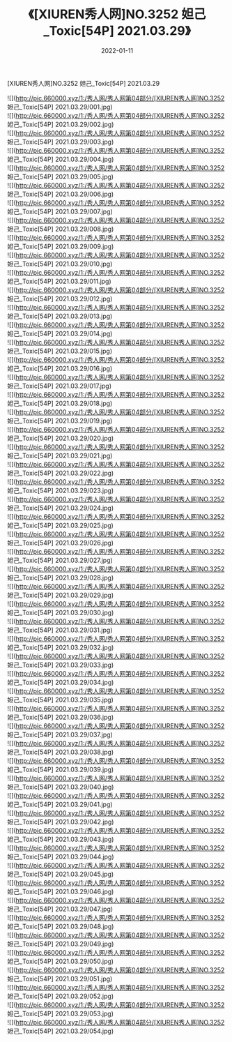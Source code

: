 ﻿---
layout: post
title:  《[XIUREN秀人网]NO.3252 妲己_Toxic[54P] 2021.03.29》
date:   2022-01-11
img: http://pic.660000.xyz/1:/秀人网/秀人网第04部分/[XIUREN秀人网]NO.3252 妲己_Toxic[54P] 2021.03.29/000.jpg
categories: [美女, 清纯, 唯美]
---

[XIUREN秀人网]NO.3252 妲己_Toxic[54P] 2021.03.29

 ![](http://pic.660000.xyz/1:/秀人网/秀人网第04部分/[XIUREN秀人网]NO.3252 妲己_Toxic[54P] 2021.03.29/001.jpg) <br>![](http://pic.660000.xyz/1:/秀人网/秀人网第04部分/[XIUREN秀人网]NO.3252 妲己_Toxic[54P] 2021.03.29/002.jpg) <br>![](http://pic.660000.xyz/1:/秀人网/秀人网第04部分/[XIUREN秀人网]NO.3252 妲己_Toxic[54P] 2021.03.29/003.jpg) <br>![](http://pic.660000.xyz/1:/秀人网/秀人网第04部分/[XIUREN秀人网]NO.3252 妲己_Toxic[54P] 2021.03.29/004.jpg) <br>![](http://pic.660000.xyz/1:/秀人网/秀人网第04部分/[XIUREN秀人网]NO.3252 妲己_Toxic[54P] 2021.03.29/005.jpg) <br>![](http://pic.660000.xyz/1:/秀人网/秀人网第04部分/[XIUREN秀人网]NO.3252 妲己_Toxic[54P] 2021.03.29/006.jpg) <br>![](http://pic.660000.xyz/1:/秀人网/秀人网第04部分/[XIUREN秀人网]NO.3252 妲己_Toxic[54P] 2021.03.29/007.jpg) <br>![](http://pic.660000.xyz/1:/秀人网/秀人网第04部分/[XIUREN秀人网]NO.3252 妲己_Toxic[54P] 2021.03.29/008.jpg) <br>![](http://pic.660000.xyz/1:/秀人网/秀人网第04部分/[XIUREN秀人网]NO.3252 妲己_Toxic[54P] 2021.03.29/009.jpg) <br>![](http://pic.660000.xyz/1:/秀人网/秀人网第04部分/[XIUREN秀人网]NO.3252 妲己_Toxic[54P] 2021.03.29/010.jpg) <br>![](http://pic.660000.xyz/1:/秀人网/秀人网第04部分/[XIUREN秀人网]NO.3252 妲己_Toxic[54P] 2021.03.29/011.jpg) <br>![](http://pic.660000.xyz/1:/秀人网/秀人网第04部分/[XIUREN秀人网]NO.3252 妲己_Toxic[54P] 2021.03.29/012.jpg) <br>![](http://pic.660000.xyz/1:/秀人网/秀人网第04部分/[XIUREN秀人网]NO.3252 妲己_Toxic[54P] 2021.03.29/013.jpg) <br>![](http://pic.660000.xyz/1:/秀人网/秀人网第04部分/[XIUREN秀人网]NO.3252 妲己_Toxic[54P] 2021.03.29/014.jpg) <br>![](http://pic.660000.xyz/1:/秀人网/秀人网第04部分/[XIUREN秀人网]NO.3252 妲己_Toxic[54P] 2021.03.29/015.jpg) <br>![](http://pic.660000.xyz/1:/秀人网/秀人网第04部分/[XIUREN秀人网]NO.3252 妲己_Toxic[54P] 2021.03.29/016.jpg) <br>![](http://pic.660000.xyz/1:/秀人网/秀人网第04部分/[XIUREN秀人网]NO.3252 妲己_Toxic[54P] 2021.03.29/017.jpg) <br>![](http://pic.660000.xyz/1:/秀人网/秀人网第04部分/[XIUREN秀人网]NO.3252 妲己_Toxic[54P] 2021.03.29/018.jpg) <br>![](http://pic.660000.xyz/1:/秀人网/秀人网第04部分/[XIUREN秀人网]NO.3252 妲己_Toxic[54P] 2021.03.29/019.jpg) <br>![](http://pic.660000.xyz/1:/秀人网/秀人网第04部分/[XIUREN秀人网]NO.3252 妲己_Toxic[54P] 2021.03.29/020.jpg) <br>![](http://pic.660000.xyz/1:/秀人网/秀人网第04部分/[XIUREN秀人网]NO.3252 妲己_Toxic[54P] 2021.03.29/021.jpg) <br>![](http://pic.660000.xyz/1:/秀人网/秀人网第04部分/[XIUREN秀人网]NO.3252 妲己_Toxic[54P] 2021.03.29/022.jpg) <br>![](http://pic.660000.xyz/1:/秀人网/秀人网第04部分/[XIUREN秀人网]NO.3252 妲己_Toxic[54P] 2021.03.29/023.jpg) <br>![](http://pic.660000.xyz/1:/秀人网/秀人网第04部分/[XIUREN秀人网]NO.3252 妲己_Toxic[54P] 2021.03.29/024.jpg) <br>![](http://pic.660000.xyz/1:/秀人网/秀人网第04部分/[XIUREN秀人网]NO.3252 妲己_Toxic[54P] 2021.03.29/025.jpg) <br>![](http://pic.660000.xyz/1:/秀人网/秀人网第04部分/[XIUREN秀人网]NO.3252 妲己_Toxic[54P] 2021.03.29/026.jpg) <br>![](http://pic.660000.xyz/1:/秀人网/秀人网第04部分/[XIUREN秀人网]NO.3252 妲己_Toxic[54P] 2021.03.29/027.jpg) <br>![](http://pic.660000.xyz/1:/秀人网/秀人网第04部分/[XIUREN秀人网]NO.3252 妲己_Toxic[54P] 2021.03.29/028.jpg) <br>![](http://pic.660000.xyz/1:/秀人网/秀人网第04部分/[XIUREN秀人网]NO.3252 妲己_Toxic[54P] 2021.03.29/029.jpg) <br>![](http://pic.660000.xyz/1:/秀人网/秀人网第04部分/[XIUREN秀人网]NO.3252 妲己_Toxic[54P] 2021.03.29/030.jpg) <br>![](http://pic.660000.xyz/1:/秀人网/秀人网第04部分/[XIUREN秀人网]NO.3252 妲己_Toxic[54P] 2021.03.29/031.jpg) <br>![](http://pic.660000.xyz/1:/秀人网/秀人网第04部分/[XIUREN秀人网]NO.3252 妲己_Toxic[54P] 2021.03.29/032.jpg) <br>![](http://pic.660000.xyz/1:/秀人网/秀人网第04部分/[XIUREN秀人网]NO.3252 妲己_Toxic[54P] 2021.03.29/033.jpg) <br>![](http://pic.660000.xyz/1:/秀人网/秀人网第04部分/[XIUREN秀人网]NO.3252 妲己_Toxic[54P] 2021.03.29/034.jpg) <br>![](http://pic.660000.xyz/1:/秀人网/秀人网第04部分/[XIUREN秀人网]NO.3252 妲己_Toxic[54P] 2021.03.29/035.jpg) <br>![](http://pic.660000.xyz/1:/秀人网/秀人网第04部分/[XIUREN秀人网]NO.3252 妲己_Toxic[54P] 2021.03.29/036.jpg) <br>![](http://pic.660000.xyz/1:/秀人网/秀人网第04部分/[XIUREN秀人网]NO.3252 妲己_Toxic[54P] 2021.03.29/037.jpg) <br>![](http://pic.660000.xyz/1:/秀人网/秀人网第04部分/[XIUREN秀人网]NO.3252 妲己_Toxic[54P] 2021.03.29/038.jpg) <br>![](http://pic.660000.xyz/1:/秀人网/秀人网第04部分/[XIUREN秀人网]NO.3252 妲己_Toxic[54P] 2021.03.29/039.jpg) <br>![](http://pic.660000.xyz/1:/秀人网/秀人网第04部分/[XIUREN秀人网]NO.3252 妲己_Toxic[54P] 2021.03.29/040.jpg) <br>![](http://pic.660000.xyz/1:/秀人网/秀人网第04部分/[XIUREN秀人网]NO.3252 妲己_Toxic[54P] 2021.03.29/041.jpg) <br>![](http://pic.660000.xyz/1:/秀人网/秀人网第04部分/[XIUREN秀人网]NO.3252 妲己_Toxic[54P] 2021.03.29/042.jpg) <br>![](http://pic.660000.xyz/1:/秀人网/秀人网第04部分/[XIUREN秀人网]NO.3252 妲己_Toxic[54P] 2021.03.29/043.jpg) <br>![](http://pic.660000.xyz/1:/秀人网/秀人网第04部分/[XIUREN秀人网]NO.3252 妲己_Toxic[54P] 2021.03.29/044.jpg) <br>![](http://pic.660000.xyz/1:/秀人网/秀人网第04部分/[XIUREN秀人网]NO.3252 妲己_Toxic[54P] 2021.03.29/045.jpg) <br>![](http://pic.660000.xyz/1:/秀人网/秀人网第04部分/[XIUREN秀人网]NO.3252 妲己_Toxic[54P] 2021.03.29/046.jpg) <br>![](http://pic.660000.xyz/1:/秀人网/秀人网第04部分/[XIUREN秀人网]NO.3252 妲己_Toxic[54P] 2021.03.29/047.jpg) <br>![](http://pic.660000.xyz/1:/秀人网/秀人网第04部分/[XIUREN秀人网]NO.3252 妲己_Toxic[54P] 2021.03.29/048.jpg) <br>![](http://pic.660000.xyz/1:/秀人网/秀人网第04部分/[XIUREN秀人网]NO.3252 妲己_Toxic[54P] 2021.03.29/049.jpg) <br>![](http://pic.660000.xyz/1:/秀人网/秀人网第04部分/[XIUREN秀人网]NO.3252 妲己_Toxic[54P] 2021.03.29/050.jpg) <br>![](http://pic.660000.xyz/1:/秀人网/秀人网第04部分/[XIUREN秀人网]NO.3252 妲己_Toxic[54P] 2021.03.29/051.jpg) <br>![](http://pic.660000.xyz/1:/秀人网/秀人网第04部分/[XIUREN秀人网]NO.3252 妲己_Toxic[54P] 2021.03.29/052.jpg) <br>![](http://pic.660000.xyz/1:/秀人网/秀人网第04部分/[XIUREN秀人网]NO.3252 妲己_Toxic[54P] 2021.03.29/053.jpg) <br>![](http://pic.660000.xyz/1:/秀人网/秀人网第04部分/[XIUREN秀人网]NO.3252 妲己_Toxic[54P] 2021.03.29/054.jpg) <br>